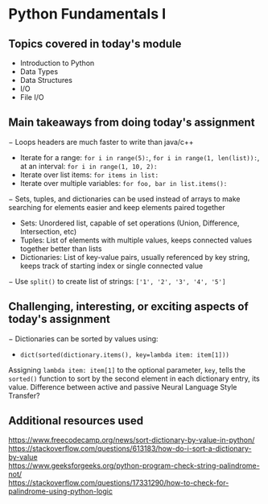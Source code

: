 # Python Fundamentals I

## Topics covered in today's module

* Introduction to Python
* Data Types
* Data Structures
* I/O
* File I/O

## Main takeaways from doing today's assignment
&minus; Loops headers are much faster to write than java/c++
- Iterate for a range: `for i in range(5):`, `for i in range(1, len(list)):`, at an interval: `for i in range(1, 10, 2):`
- Iterate over list items: `for items in list:`
- Iterate over multiple variables: `for foo, bar in list.items():`

&minus; Sets, tuples, and dictionaries can be used instead of arrays to make searching for elements easier and keep elements paired together
- Sets: Unordered list, capable of set operations (Union, Difference, Intersection, etc)
- Tuples: List of elements with multiple values, keeps connected values together better than lists
- Dictionaries: List of key-value pairs, usually referenced by key string, keeps track of starting index or single connected value

&minus; Use `split()` to create list of strings: `['1', '2', '3', '4', '5']`

## Challenging, interesting, or exciting aspects of today's assignment

&minus; Dictionaries can be sorted by values using:
- `dict(sorted(dictionary.items(), key=lambda item: item[1]))`


Assigning `lambda item: item[1]` to the optional parameter, `key`, tells the `sorted()` function to sort by the second element in each dictionary entry, its value.
Difference between active and passive Neural Language Style Transfer?

## Additional resources used 
https://www.freecodecamp.org/news/sort-dictionary-by-value-in-python/ \
https://stackoverflow.com/questions/613183/how-do-i-sort-a-dictionary-by-value \
https://www.geeksforgeeks.org/python-program-check-string-palindrome-not/ \
https://stackoverflow.com/questions/17331290/how-to-check-for-palindrome-using-python-logic
